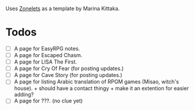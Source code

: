 Uses [Zonelets](https://zonelets.net/) as a template by Marina Kittaka.

# Todos
- [ ] A page for EasyRPG notes.
- [ ] A page for Escaped Chasm.
- [ ] A page for LISA The First.
- [ ] A page for Cry Of Fear (for posting updates.)
- [ ] A page for Cave Story (for posting updates.)
- [ ] A page for listing Arabic translation of RPGM games (Misao, witch's house). + should have a contact thingy + make it an extention for easier adding?
- [ ] A page for ???. (no clue yet)
